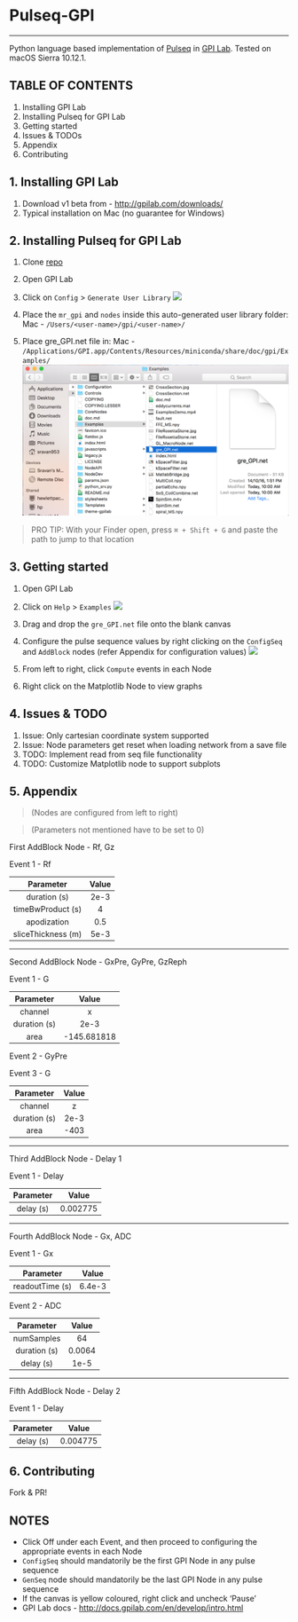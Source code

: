 # Pulseq-GPI
---
Python language based implementation of [Pulseq](http://pulseq.github.io) in [GPI Lab](http://gpilab.com). Tested on macOS Sierra 10.12.1.

## TABLE OF CONTENTS
1. Installing GPI Lab
2. Installing Pulseq for GPI Lab
3. Getting started
4. Issues & TODOs
5. Appendix
6. Contributing

## 1. Installing GPI Lab
1. Download v1 beta from - http://gpilab.com/downloads/
2. Typical installation on Mac (no guarantee for Windows)

## 2. Installing Pulseq for GPI Lab
1. Clone [repo](https://github.com/sravan953/pulseq-gpi)
2. Open GPI Lab
3. Click on `Config` > `Generate User Library`
![](https://github.com/sravan953/pulseq-gpi/blob/master/screenshots/gen_user_lib.png)

4. Place the `mr_gpi` and `nodes` inside this auto-generated user library folder:
  Mac - `/Users/<user-name>/gpi/<user-name>/`
5. Place gre_GPI.net file in:
  Mac - `/Applications/GPI.app/Contents/Resources/miniconda/share/doc/gpi/Examples/`
![](https://github.com/sravan953/pulseq-gpi/blob/master/screenshots/gpi_network_in_examples.png)

> PRO TIP: With your Finder open, press `⌘ + Shift + G` and paste the path to jump to that location

## 3. Getting started
1. Open GPI Lab
2. Click on `Help` > `Examples`
![](https://github.com/sravan953/pulseq-gpi/blob/master/screenshots/gpi_help_examples.png)

3. Drag and drop the `gre_GPI.net` file onto the blank canvas
4. Configure the pulse sequence values by right clicking on the `ConfigSeq` and `AddBlock` nodes (refer Appendix for configuration values)
![](https://github.com/sravan953/pulseq-gpi/blob/master/screenshots/config_params.png)

5. From left to right, click `Compute` events in each Node
6. Right click on the Matplotlib Node to view graphs

## 4. Issues & TODO
1. Issue: Only cartesian coordinate system supported
2. Issue: Node parameters get reset when loading network from a save file
3. TODO: Implement read from seq file functionality
4. TODO: Customize Matplotlib node to support subplots

## 5. Appendix
> (Nodes are configured from left to right)

> (Parameters not mentioned have to be set to 0)

First AddBlock Node - Rf, Gz

Event 1 - Rf

Parameter | Value
:---:|:---:
duration (s) | 2e-3
timeBwProduct (s) | 4
apodization | 0.5
sliceThickness (m) | 5e-3

---

Second AddBlock Node - GxPre, GyPre, GzReph

Event 1 - G

Parameter | Value
:---:|:---:
channel | x
duration (s) | 2e-3
area | -145.681818

Event 2 - GyPre

Event 3 - G

Parameter | Value
:---:|:---:
channel | z
duration (s) | 2e-3
area | -403

---

Third AddBlock Node - Delay 1

Event 1 - Delay

Parameter | Value
:---:|:---:
delay (s) | 0.002775

---

Fourth AddBlock Node - Gx, ADC

Event 1 - Gx

Parameter | Value
:---:|:---:
readoutTime (s) | 6.4e-3

Event 2 - ADC

Parameter | Value
:---:|:---:
numSamples | 64
duration (s) | 0.0064
delay (s) | 1e-5

---

Fifth AddBlock Node - Delay 2

Event 1 - Delay

Parameter | Value
:---:|:---:
delay (s) | 0.004775

## 6. Contributing
Fork & PR!

## NOTES
- Click Off under each Event, and then proceed to configuring the appropriate events in each Node
- `ConfigSeq` should mandatorily be the first GPI Node in any pulse sequence
- `GenSeq` node should mandatorily be the last GPI Node in any pulse sequence
- If the canvas is yellow coloured, right click and uncheck ‘Pause’
- GPI Lab docs - http://docs.gpilab.com/en/develop/intro.html
